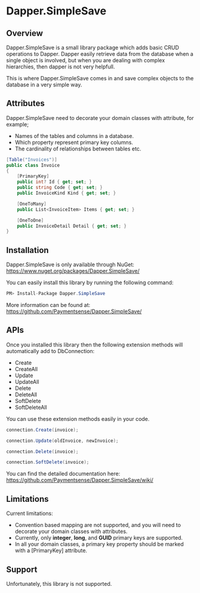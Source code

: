 # Dapper.SimpleSave

## Overview
Dapper.SimpleSave is a small library package which adds basic CRUD operations to Dapper. Dapper easily retrieve data from the database when a single object is involved, but when you are dealing with complex hierarchies, then dapper is not very helpfull. 

This is where Dapper.SimpleSave comes in and save complex objects to the database in a very simple way.

## Attributes
Dapper.SimpleSave need to decorate your domain classes with attribute, for example; 

- Names of the tables and columns in a database.
- Which property represent primary key columns. 
- The cardinality of relationships between tables etc.

```csharp
[Table("Invoices")]
public class Invoice
{
    [PrimaryKey]
    public int? Id { get; set; }
    public string Code { get; set; }
    public InvoiceKind Kind { get; set; }

    [OneToMany]
    public List<InvoiceItem> Items { get; set; }

    [OneToOne]
    public InvoiceDetail Detail { get; set; }
}
```

## Installation
Dapper.SimpleSave is only available through NuGet: <a href="https://www.nuget.org/packages/Dapper.SimpleSave/" target="_blank">https://www.nuget.org/packages/Dapper.SimpleSave/</a>

You can easily install this library by running the following command:

```csharp
PM> Install-Package Dapper.SimpleSave 
```

More information can be found at: <a href="https://github.com/Paymentsense/Dapper.SimpleSave/" target="_blank">https://github.com/Paymentsense/Dapper.SimpleSave/</a>

## APIs
Once you installed this library then the following extension methods will automatically add to DbConnection:

- Create
- CreateAll
- Update
- UpdateAll
- Delete
- DeleteAll
- SoftDelete
- SoftDeleteAll

You can use these extension methods easily in your code.

```csharp
connection.Create(invoice);

connection.Update(oldInvoice, newInvoice);

connection.Delete(invoice);

connection.SoftDelete(invoice);
```

You can find the detailed documentation here: <a href="https://github.com/Paymentsense/Dapper.SimpleSave/wiki/" target="_blank">https://github.com/Paymentsense/Dapper.SimpleSave/wiki/</a>

## Limitations
Current limitations:
- Convention based mapping are not supported, and you will need to decorate your domain classes with attributes.
- Currently, only **integer**, **long**, and **GUID** primary keys are supported.
- In all your domain classes, a primary key property should be marked with a [PrimaryKey] attribute.

## Support
Unfortunately, this library is not supported.